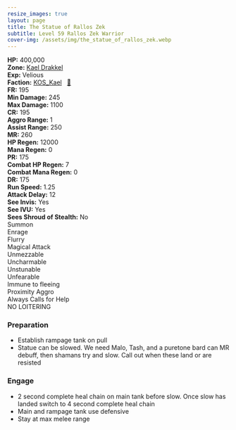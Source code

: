 ```yaml
---
resize_images: true
layout: page
title: The Statue of Rallos Zek
subtitle: Level 59 Rallos Zek Warrior
cover-img: /assets/img/the_statue_of_rallos_zek.webp
---
```


<div class="info-section">
<div class="info-item"><strong>HP:</strong> 400,000</div>
<div class="info-item"><strong>Zone:</strong> <a href="https://www.pqdi.cc/zone/113" target="_blank">Kael Drakkel</a></div>
<div class="info-item"><strong>Exp:</strong> Velious</div>
<div class="info-item"><strong>Faction:</strong> <a href="https://www.pqdi.cc/faction/5049" target="_blank">KOS_Kael</a>&nbsp;&nbsp;&nbsp;<a href="https://www.pqdi.cc/npc/113000" target="_blank" title="View NPC on PQDI">🔗</a></div>
</div>

<div class="stats-grid">
<div class="stats-row">
<div class="stats-cell"><strong>FR:</strong> 195</div>
<div class="stats-cell"><strong>Min Damage:</strong> 245</div>
<div class="stats-cell"><strong>Max Damage:</strong> 1100</div>
</div>
<div class="stats-row">
<div class="stats-cell"><strong>CR:</strong> 195</div>
<div class="stats-cell"><strong>Aggro Range:</strong> 1</div>
<div class="stats-cell"><strong>Assist Range:</strong> 250</div>
</div>
<div class="stats-row">
<div class="stats-cell"><strong>MR:</strong> 260</div>
<div class="stats-cell"><strong>HP Regen:</strong> 12000</div>
<div class="stats-cell"><strong>Mana Regen:</strong> 0</div>
</div>
<div class="stats-row">
<div class="stats-cell"><strong>PR:</strong> 175</div>
<div class="stats-cell"><strong>Combat HP Regen:</strong> 7</div>
<div class="stats-cell"><strong>Combat Mana Regen:</strong> 0</div>
</div>
<div class="stats-row">
<div class="stats-cell"><strong>DR:</strong> 175</div>
<div class="stats-cell"><strong>Run Speed:</strong> 1.25</div>
<div class="stats-cell"><strong>Attack Delay:</strong> 12</div>
</div>
<div class="stats-row">
<div class="stats-cell"><strong>See Invis:</strong> Yes</div>
<div class="stats-cell"><strong>See IVU:</strong> Yes</div>
<div class="stats-cell"><strong>Sees Shroud of Stealth:</strong> No</div>
</div>
</div>

<div class="ability-grid">
<div class="ability-cell">Summon</div>
<div class="ability-cell">Enrage</div>
<div class="ability-cell">Flurry</div>
<div class="ability-cell">Magical Attack</div>
<div class="ability-cell">Unmezzable</div>
<div class="ability-cell">Uncharmable</div>
<div class="ability-cell">Unstunable</div>
<div class="ability-cell">Unfearable</div>
<div class="ability-cell">Immune to fleeing</div>
<div class="ability-cell">Proximity Aggro</div>
<div class="ability-cell">Always Calls for Help</div>
<div class="ability-cell">NO LOITERING</div>
</div>

### Preparation
 - Establish rampage tank on pull
 - Statue can be slowed. We need Malo, Tash, and a puretone bard can MR debuff, then shamans try and slow. Call out when these land or are resisted
### Engage
 - 2 second complete heal chain on main tank before slow. Once slow has landed switch to 4 second complete heal chain
 - Main and rampage tank use defensive
 - Stay at max melee range
